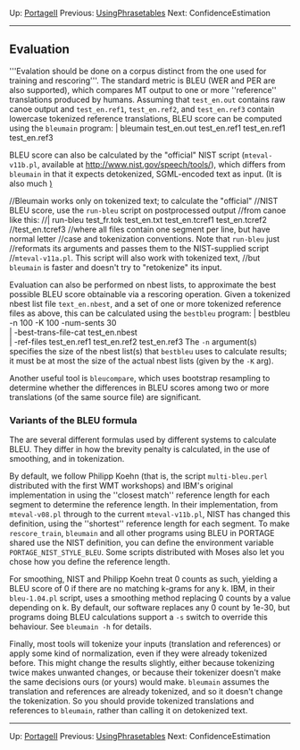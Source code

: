 Up: [PortageII](PortageMachineTranslation.md)
Previous: [UsingPhrasetables](UsingPhrasetablesInCanoe.md)
Next: ConfidenceEstimation

-------------------------

## Evaluation

'''Evalation should be done on a corpus distinct from the one used for training and rescoring'''. The standard metric is
BLEU (WER and PER are also supported), which compares MT output to one or more ''reference'' translations produced by humans. Assuming that `test_en.out` contains raw canoe output and `test_en.ref1`, `test_en.ref2`, and `test_en.ref3` contain
lowercase tokenized reference translations, BLEU score can be computed using the `bleumain` program:
|   bleumain test_en.out test_en.ref1 test_en.ref1 test_en.ref3

BLEU score can also be calculated by the "official" NIST script
(`mteval-v11b.pl`, available at http://www.nist.gov/speech/tools/), which differs from `bleumain` in that it expects detokenized, SGML-encoded text as input. (It is also much [)](slower.md)

//Bleumain works only on tokenized text; to calculate the "official" //NIST BLEU score, use the `run-bleu` script on postprocessed output //from canoe like this:
//|   run-bleu test_fr.tok test_en.txt test_en.tcref1 test_en.tcref2 //test_en.tcref3
//where all files contain one segment per line, but have normal letter
//case and tokenization conventions. Note that `run-bleu` just //reformats its arguments and passes them to the NIST-supplied script //`mteval-v11a.pl`. This script will also work with tokenized text, //but `bleumain` is faster and doesn't try to "retokenize" its input.

Evaluation can also be performed on nbest lists, to approximate the best possible BLEU score obtainable via a rescoring operation. Given a tokenized nbest list file `text_en.nbest`, and a set of one or more tokenized reference files as above, this can be calculated using the `bestbleu` program:
|   bestbleu -n 100 -K 100 -num-sents 30 \
|      -best-trans-file-cat test_en.nbest \
|      -ref-files test_en.ref1 test_en.ref2 test_en.ref3
The `-n` argument(s) specifies the size of the nbest list(s) that `bestbleu` uses to calculate results; it must be at most the size of the actual nbest lists (given by the `-K` arg).

Another useful tool is `bleucompare`, which uses bootstrap resampling to determine whether the differences in BLEU scores among two or more translations (of the same source file) are significant.

### Variants of the BLEU formula

The are several different formulas used by different systems to calculate BLEU.  They differ in how the brevity penalty is calculated, in the use of smoothing, and in tokenization.

By default, we follow Philipp Koehn (that is, the script `multi-bleu.perl` distributed with the first WMT workshops) and IBM's original implementation in using the ''closest match'' reference length for each segment to determine the reference length.  In their implementation, from `mteval-v08.pl` through to the current `mteval-v11b.pl`, NIST has changed this definition, using the ''shortest'' reference length for each segment.  To make `rescore_train`, `bleumain` and all other programs using BLEU in PORTAGE shared use the NIST definition, you can define the environment variable `PORTAGE_NIST_STYLE_BLEU`.  Some scripts distributed with Moses also let you chose how you define the reference length.

For smoothing, NIST and Philipp Koehn treat 0 counts as such, yielding a BLEU score of 0 if there are no matching k-grams for any k.  IBM, in their `bleu-1.04.pl` script, uses a smoothing method replacing 0 counts by a value depending on k.  By default, our software replaces any 0 count by 1e-30, but programs doing BLEU calculations support a `-s` switch to override this behaviour.  See `bleumain -h` for details.

Finally, most tools will tokenize your inputs (translation and references) or apply some kind of normalization, even if they were already tokenized before.  This might change the results slightly, either because tokenizing twice makes unwanted changes, or because their tokenizer doesn't make the same decisions ours (or yours) would make.  `bleumain` assumes the translation and references are already tokenized, and so it doesn't change the tokenization.  So you should provide tokenized translations and references to `bleumain`, rather than calling it on detokenized text.


-------------------------

Up: [PortageII](PortageMachineTranslation.md)
Previous: [UsingPhrasetables](UsingPhrasetablesInCanoe.md)
Next: ConfidenceEstimation
